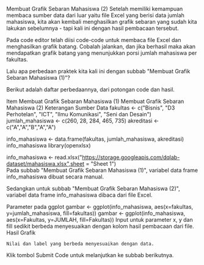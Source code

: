 Membuat Grafik Sebaran Mahasiswa (2)
Setelah memiliki kemampuan membaca sumber data dari luar yaitu file Excel yang berisi data jumlah mahasiswa, kita akan kembali menghasilkan grafik sebaran yang sudah kita lakukan sebelumnya - tapi kali ini dengan hasil pembacaan tersebut.

Pada code editor telah diisi code-code untuk membaca file Excel dan menghasilkan grafik batang. Cobalah jalankan, dan jika berhasil maka akan mendapatkan grafik batang yang menunjukkan porsi jumlah mahasiswa per fakultas.

Lalu apa perbedaan praktek kita kali ini dengan subbab "Membuat Grafik Sebaran Mahasiswa (1)"?

Berikut adalah daftar perbedaannya, dari  potongan code dan hasil.

Item	Membuat Grafik Sebaran Mahasiswa (1)	Membuat Grafik Sebaran Mahasiswa (2)	Keterangan
Sumber Data	fakultas <- c("Bisnis", "D3 Perhotelan", "ICT", "Ilmu Komunikasi", "Seni dan Desain")
jumlah_mahasiswa <- c(260, 28, 284, 465, 735)
akreditasi <- c("A","A","B","A","A")

info_mahasiswa <- data.frame(fakultas, jumlah_mahasiswa, akreditasi)
info_mahasiswa	library(openxlsx)

info_mahasiswa <- read.xlsx("https://storage.googleapis.com/dqlab-dataset/mahasiswa.xlsx",sheet = "Sheet 1")	
Pada subbab "Membuat Grafik Sebaran Mahasiswa (1)", variabel data frame info_mahasiswa dibuat secara manual.

Sedangkan untuk subbab "Membuat Grafik Sebaran Mahasiswa (2)", variabel data frame info_mahasiswa dibaca dari file Excel.

Parameter pada ggplot	gambar <- ggplot(info_mahasiswa, aes(x=fakultas, y=jumlah_mahasiswa, fill=fakultas))	gambar <- ggplot(info_mahasiswa, aes(x=Fakultas, y=JUMLAH, fill=Fakultas))	Input untuk parameter x, y dan fill sedikit berbeda menyesuaikan dengan kolom hasil pembacaan dari file.
Hasil Grafik	


	Nilai dan label yang berbeda menyesuaikan dengan data.
Klik tombol Submit Code untuk melanjutkan ke subbab berikutnya.
